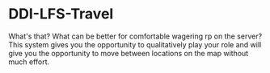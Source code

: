 # DDI-LFS-Travel

What's that?
What can be better for comfortable wagering rp on the server? This system gives you the opportunity to qualitatively play your role and will give you the opportunity to move between locations on the map without much effort.
